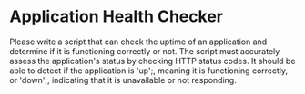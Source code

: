 # Application Health Checker
Please write a script that can check the uptime of an application and
determine if it is functioning correctly or not. 
The script must accurately assess the application&#39;s status by checking HTTP status codes.
It should be able to detect if the application is 'up';, meaning it is functioning correctly, or
'down';, indicating that it is unavailable or not responding.
